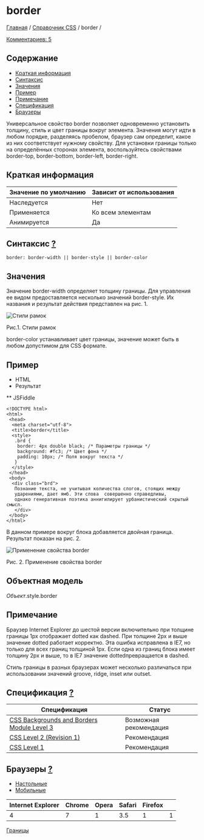 # border

[Главная](https://webref.ru/) / [Справочник CSS](https://webref.ru/css) / border /

[Комментариев: 5](https://webref.ru/css/border#disqus_thread)

## Содержание

- [Краткая информация](https://webref.ru/css/border#field_css_info)
- [Синтаксис](https://webref.ru/css/border#field_css_syntax)
- [Значения](https://webref.ru/css/border#field_css_value)
- [Пример](https://webref.ru/css/border#field_css_example)
- [Примечание](https://webref.ru/css/border#field_css_note)
- [Спецификация](https://webref.ru/css/border#field_css_spec)
- [Браузеры](https://webref.ru/css/border#field_css_browser)

Универсальное свойство border позволяет одновременно установить толщину, стиль и цвет границы вокруг элемента. Значения могут идти в любом порядке, разделяясь пробелом, браузер сам определит, какое из них соответствует нужному свойству. Для установки границы только на определённых сторонах элемента, воспользуйтесь свойствами border-top, border-bottom, border-left, border-right.

## Краткая информация

| Значение по умолчанию | Зависит от использования |
| --------------------- | ------------------------ |
| Наследуется           | Нет                      |
| Применяется           | Ко всем элементам        |
| Анимируется           | Да                       |

## Синтаксис [?]()

```
border: border-width || border-style || border-color
```

## Значения

Значение border-width определяет толщину границы. Для управления ее видом предоставляется несколько значений border-style. Их названия и результат действия представлен на рис. 1.

![Стили рамок](https://webref.ru/assets/images/css/border_style.png)

Рис.1. Стили рамок

border-color устанавливает цвет границы, значение может быть в любом допустимом для CSS формате.

## Пример

- HTML
- Результат

** JSFiddle

```
<!DOCTYPE html>
<html>
 <head>
  <meta charset="utf-8">
  <title>border</title>
  <style>
   .brd {
    border: 4px double black; /* Параметры границы */
    background: #fc3; /* Цвет фона */
    padding: 10px; /* Поля вокруг текста */
   }
  </style>
 </head> 
 <body>
  <div class="brd">
   Познание текста, не учитывая количества слогов, стоящих между 
   ударениями, дает ямб. Эти слова  совершенно справедливы, 
   однако генеративная поэтика аннигилирует урбанистический скрытый смысл.
   </div>
 </body>
</html>
```

В данном примере вокруг блока добавляется двойная граница. Результат показан на рис. 2.

![Применение свойства border](https://webref.ru/assets/images/css/css_border.png)

Рис. 2. Применение свойства border

## Объектная модель

*Объект*.style.border

## Примечание

Браузер Internet Explorer до шестой версии включительно при толщине границы 1px отображает dotted как dashed. При толщине 2px и выше значение dotted работает корректно. Эта ошибка исправлена в IE7, но только для всех границ толщиной 1px. Если одна из границ блока имеет толщину 2px и выше, то в IE7 значение dottedпревращается в dashed.

Стиль границы в разных браузерах может несколько различаться при использовании значений groove, ridge, inset или outset.

## Спецификация [?]()

| Спецификация                             | Статус                 |
| ---------------------------------------- | ---------------------- |
| [CSS Backgrounds and Borders Module Level 3](http://dev.w3.org/csswg/css3-background/#the-border-shorthands) | Возможная рекомендация |
| [CSS Level 2 (Revision 1)](http://www.w3.org/TR/CSS2/box.html#border-shorthand-properties) | Рекомендация           |
| [CSS Level 1](http://www.w3.org/TR/CSS1/#border) | Рекомендация           |

## Браузеры [?]()

- [Настольные](https://webref.ru/css/border#desktop)
- [Мобильные](https://webref.ru/css/border#mobile)

| Internet Explorer | Chrome | Opera | Safari | Firefox |      |
| ----------------- | ------ | ----- | ------ | ------- | ---- |
| 4                 | 7      | 1     | 3.5    | 1       | 1    |

[Границы](https://webref.ru/css/type/border)